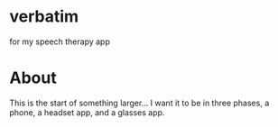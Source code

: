 # verbatim
for my speech therapy app


# About
This is the start of something larger... 
I want it to be in three phases, a phone, a headset app, and a glasses app. 
